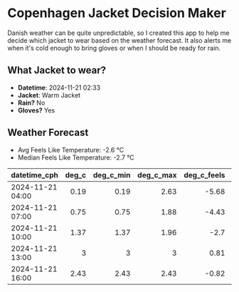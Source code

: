 
# Copenhagen Jacket Decision Maker

Danish weather can be quite unpredictable, so I created this app to help me decide which jacket to wear based on the weather forecast. 
It also alerts me when it's cold enough to bring gloves or when I should be ready for rain.

## What Jacket to wear?

- **Datetime**: 2024-11-21 02:33
- **Jacket**: Warm Jacket
- **Rain?** No
- **Gloves?** Yes

## Weather Forecast
- Avg Feels Like Temperature: -2.6 °C
- Median Feels Like Temperature: -2.7 °C

| datetime_cph     |   deg_c |   deg_c_min |   deg_c_max |   deg_c_feels | weather   | wind   | rain   |
|:-----------------|--------:|------------:|------------:|--------------:|:----------|:-------|:-------|
| 2024-11-21 04:00 |    0.19 |        0.19 |        2.63 |         -5.68 | Snow      | High   | None   |
| 2024-11-21 07:00 |    0.75 |        0.75 |        1.88 |         -4.43 | Clouds    | Medium | None   |
| 2024-11-21 10:00 |    1.37 |        1.37 |        1.96 |         -2.7  | Clouds    | Low    | None   |
| 2024-11-21 13:00 |    3    |        3    |        3    |          0.81 | Clouds    | Low    | None   |
| 2024-11-21 16:00 |    2.43 |        2.43 |        2.43 |         -0.82 | Clouds    | Low    | None   |
        